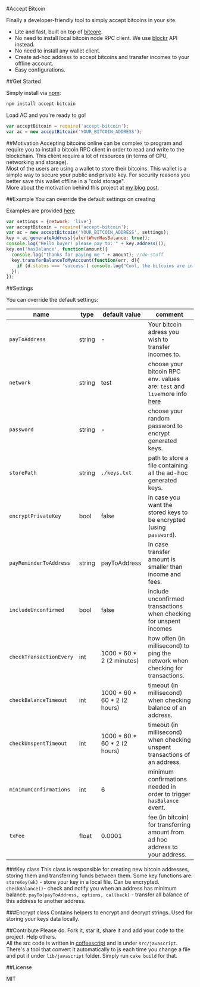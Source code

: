 #Accept Bitcoin

Finally a developer-friendly tool to simply accept bitcoins in your site. 

  - Lite and fast, built on top of [bitcore](http://bitcore.io).
  - No need to install local bitcoin node RPC client. We use [blockr](http://blockr.io) API instead.
  - No need to install any wallet client. 
  - Create ad-hoc address to accept bitcoins and transfer incomes to your offline account.
  - Easy configurations.


##Get Started

Simply install via [npm](https://npmjs.org/):

```javascript
npm install accept-bitcoin
```
Load AC and you're ready to go!
```javascript
var acceptBitcoin = require('accept-bitcoin');
var ac = new acceptBitcoin('YOUR_BITCOIN_ADDRESS');
```

##Motivation 
Accepting bitcoins online can be complex to program and require you to install a bitcoin RPC client in order to read and write to the blockchain. This client require a lot of resources (in terms of CPU, networking and storage).  
Most of the users are using a wallet to store their bitcoins. This wallet is a simple way to secure your public and private key. For security reasons you better save this wallet offline in a "cold storage".  
More about the motivation behind this project at [my blog post](http://sagivo.com/post/97125970778/bitcoin-on-node-js-do-it-yourself).

##Example
You can override the default settings on creating

Examples are provided [here](https://github.com/sagivo/accept-bitcoin/tree/master/examples)
```javascript
var settings = {network: 'live'}
var acceptBitcoin = require('accept-bitcoin');
var ac = new acceptBitcoin('YOUR_BITCOIN_ADDRESS', settings);
key = ac.generateAddress({alertWhenHasBalance: true});
console.log("Hello buyer! please pay to: " + key.address());
key.on('hasBalance', function(amount){
  console.log("thanks for paying me " + amount); //do stuff
  key.transferBalanceToMyAccount(function(err, d){
    if (d.status === 'success') console.log("Cool, the bitcoins are in my private account!");
  });
});
```

##Settings

You can override the default settings:  

| name                    | type   | default value                | comment                                                                                                                                                                 |
|-------------------------|--------|------------------------------|-------------------------------------------------------------------------------------------------------------------------------------------------------------------------|
| `payToAddress`          | string | -                            | Your bitcoin adress you wish to transfer incomes to.                                                                                                                    |
| `network`               | string | test                         | choose your bitcoin RPC env. values are: `test` and `live`more info [here](https://github.com/bitpay/bitcore/blob/cd353ac02e76fb3294c40366d8d5dc04ce1939d7/networks.js) |
| `password`              | string | -                            | choose your random password to encrypt generated keys.                                                                                                                  |
| `storePath`             | string | `./keys.txt`                 | path to store a file containing all the ad-hoc generated keys.                                                                                                          |
| `encryptPrivateKey`     | bool   | false                        | in case you want the stored keys to be encrypted (using `password`).                                                                                                    |
| `payReminderToAddress`  | string | payToAddress                 | In case transfer amount is smaller than income and fees.                                                                                                                |
| `includeUnconfirmed`    | bool   | false                        | include unconfirmed transactions when checking for unspent incomes                                                                                                      |
| `checkTransactionEvery` | int    | 1000 * 60 * 2  (2 minutes)   | how often (in millisecond) to ping the network when checking for transactions.                                                                                          |
| `checkBalanceTimeout`   | int    | 1000 * 60 * 60 * 2 (2 hours) | timeout (in millisecond) when checking balance of an address.                                                                                                           |
| `checkUnspentTimeout`   | int    | 1000 * 60 * 60 * 2 (2 hours) | timeout (in millisecond) when checking unspent transactions of an address.                                                                                              |
| `minimumConfirmations`  | int    | 6                            | minimum confirmations needed in order to trigger `hasBalance` event.                                                                                                    |
| `txFee`                 | float  | 0.0001                       | fee (in bitcoin) for transferring amount from ad hoc address to your address.                                                                                           |

###Key class
This class is responsible for creating new bitcoin addresses, storing them and transferring funds between them. Some key functions are:  
`storeKey(wk)` - store your key in a local file. Can be encrypted.  
`checkBalance()`- check and notify you when an address has minimum balance.
`payTo(payToAddress, options, callback)` - transfer all balance of this address to another address.

###Encrypt class
Contains helpers to encrypt and decrypt strings. Used for storing your keys data locally.  

##Contribute
Please do. Fork it, star it, share it and add your code to the project. Help others.  
All the src code is written in [coffeescript](http://coffeescript.org) and is under `src/javascript`. There's a tool that convert it automatically to js each time you change a file and put it under `lib/javascript` folder. Simply run `cake build` for that. 

##License

MIT